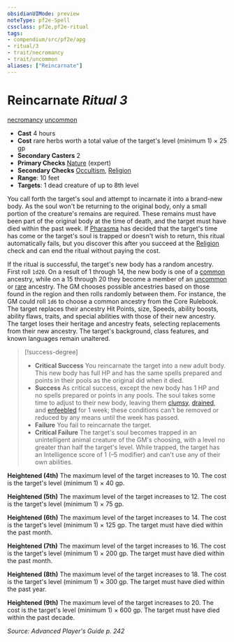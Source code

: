 ```yaml
---
obsidianUIMode: preview
noteType: pf2e-Spell
cssclass: pf2e,pf2e-ritual
tags:
- compendium/src/pf2e/apg
- ritual/3
- trait/necromancy
- trait/uncommon
aliases: ["Reincarnate"]
---
```

# Reincarnate *Ritual 3*  
[necromancy](rules/traits/necromancy.md "Necromancy School Trait")  [uncommon](rules/traits/uncommon.md "Uncommon Rarity Trait")  

- **Cast** 4 hours
- **Cost** rare herbs worth a total value of the target's level (minimum 1) × 25 gp
- **Secondary Casters** 2
- **Primary Checks** [Nature](compendium/skills.md#Nature) (expert)
- **Secondary Checks** [Occultism](compendium/skills.md#Occultism), [Religion](compendium/skills.md#Religion)
- **Range**: 10 feet
- **Targets**: 1 dead creature of up to 8th level

You call forth the target's soul and attempt to incarnate it into a brand-new body. As the soul won't be returning to the original body, only a small portion of the creature's remains are required. These remains must have been part of the original body at the time of death, and the target must have died within the past week. If [Pharasma](compendium/setting/deities/pharasma.md) has decided that the target's time has come or the target's soul is trapped or doesn't wish to return, this ritual automatically fails, but you discover this after you succeed at the [Religion](compendium/skills.md#Religion) check and can end the ritual without paying the cost.

If the ritual is successful, the target's new body has a random ancestry. First roll `1d20`. On a result of 1 through 14, the new body is one of a [common](rules/traits/common.md "Common Rarity Trait") ancestry, while on a 15 through 20 they become a member of an [uncommon](rules/traits/uncommon.md "Uncommon Rarity Trait") or [rare](rules/traits/rare.md "Rare Rarity Trait") ancestry. The GM chooses possible ancestries based on those found in the region and then rolls randomly between them. For instance, the GM could roll `1d6` to choose a common ancestry from the Core Rulebook. The target replaces their ancestry Hit Points, size, Speeds, ability boosts, ability flaws, traits, and special abilities with those of their new ancestry. The target loses their heritage and ancestry feats, selecting replacements from their new ancestry. The target's background, class features, and known languages remain unaltered.

> [!success-degree] 
> - **Critical Success** You reincarnate the target into a new adult body. This new body has full HP and has the same spells prepared and points in their pools as the original did when it died.
> - **Success** As critical success, except the new body has 1 HP and no spells prepared or points in any pools. The soul takes some time to adjust to their new body, leaving them [clumsy](rules/conditions.md#Clumsy), [drained](rules/conditions.md#Drained), and [enfeebled](rules/conditions.md#Enfeebled) for 1 week; these conditions can't be removed or reduced by any means until the week has passed.
> - **Failure** You fail to reincarnate the target.
> - **Critical Failure** The target's soul becomes trapped in an unintelligent animal creature of the GM's choosing, with a level no greater than half the target's level. While trapped, the target has an Intelligence score of 1 (–5 modifier) and can't use any of their own abilities.

**Heightened (4th)** The maximum level of the target increases to 10. The cost is the target's level (minimum 1) × 40 gp.

**Heightened (5th)** The maximum level of the target increases to 12. The cost is the target's level (minimum 1) × 75 gp.

**Heightened (6th)** The maximum level of the target increases to 14. The cost is the target's level (minimum 1) × 125 gp. The target must have died within the past month.

**Heightened (7th)** The maximum level of the target increases to 16. The cost is the target's level (minimum 1) × 200 gp. The target must have died within the past month.

**Heightened (8th)** The maximum level of the target increases to 18. The cost is the target's level (minimum 1) × 300 gp. The target must have died within the past year.

**Heightened (9th)** The maximum level of the target increases to 20. The cost is the target's level (minimum 1) × 600 gp. The target must have died within the past decade.

*Source: Advanced Player's Guide p. 242*